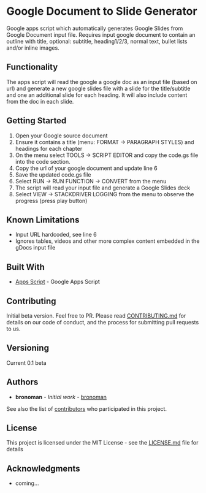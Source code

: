 # Google Document to Slide Generator

Google apps script which automatically generates Google Slides from Google Document input file. Requires input google document to contain an outline with title, optional: subtitle, heading1/2/3, normal text, bullet lists and/or inline images.

## Functionality

The apps script will read the google a google doc as an input file (based on url) and generate a new google slides file with a slide for the title/subtitle and one an additional slide for each heading. It will also include content from the doc in each slide.

## Getting Started

1) Open your Google source document 
2) Ensure it contains a title (menu: FORMAT -> PARAGRAPH STYLES) and headings for each chapter
3) On the menu select TOOLS -> SCRIPT EDITOR and copy the code.gs file into the code section. 
4) Copy the url of your google document and update line 6
5) Save the updated code.gs file
6) Select RUN -> RUN FUNCTION -> CONVERT from the menu
7) The script will read your input file and generate a Google Slides deck
8) Select VIEW -> STACKDRIVER LOGGING from the menu to observe the progress (press play button)

## Known Limitations

* Input URL hardcoded, see line 6
* Ignores tables, videos and other more complex content embedded in the gDocs input file

## Built With

* [Apps Script](https://developers.google.com/apps-script/) - Google Apps Script

## Contributing

Initial beta version. Feel free to PR.
Please read [CONTRIBUTING.md](https://gist.github.com/PurpleBooth/b24679402957c63ec426) for details on our code of conduct, and the process for submitting pull requests to us.

## Versioning

Current 0.1 beta

## Authors

* **bronoman** - *Initial work* - [bronoman](https://github.com/bronoman)

See also the list of [contributors](https://github.com/your/project/contributors) who participated in this project.

## License

This project is licensed under the MIT License - see the [LICENSE.md](LICENSE.md) file for details

## Acknowledgments

* coming...

